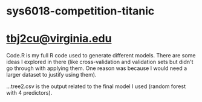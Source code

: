 # sys6018-competition-titanic
# tbj2cu@virginia.edu

Code.R is my full R code used to generate different models. There are some ideas I explored in there (like cross-validation and validation sets but didn't go through with applying them. One reason was because I would need a larger dataset to justify using them).

...tree2.csv is the output related to the final model I used (random forest with 4 predictors).
